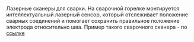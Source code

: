 Лазерные сканеры для сварки. На сварочной горелке монтируется интеллектуальный лазерный сенсор,  который отслеживает 
положение сварных соединений и помогает сохранить правильное положение электрода относительно шва.
Пример такого сварочного сканера - по [ссылке](https://www.robowizard.ru/products/datchiki/datchiki-dlya-svarki/meta-laser-vision-system)
